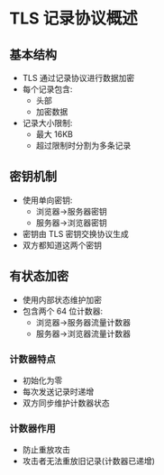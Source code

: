 # TLS 记录协议概述

## 基本结构
- TLS 通过记录协议进行数据加密
- 每个记录包含:
  - 头部
  - 加密数据
- 记录大小限制:
  - 最大 16KB
  - 超过限制时分割为多条记录

## 密钥机制
- 使用单向密钥:
  - 浏览器→服务器密钥
  - 服务器→浏览器密钥
- 密钥由 TLS 密钥交换协议生成
- 双方都知道这两个密钥

## 有状态加密
- 使用内部状态维护加密
- 包含两个 64 位计数器:
  - 浏览器→服务器流量计数器
  - 服务器→浏览器流量计数器

### 计数器特点
- 初始化为零
- 每次发送记录时递增
- 双方同步维护计数器状态

### 计数器作用
- 防止重放攻击
- 攻击者无法重放旧记录(计数器已递增)
